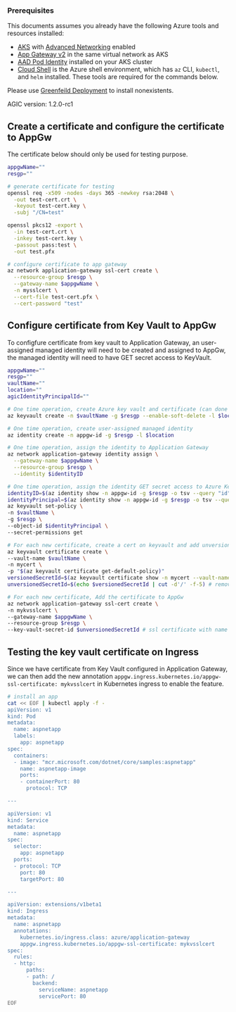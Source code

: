 ### Prerequisites
This documents assumes you already have the following Azure tools and resources installed:
- [AKS](https://azure.microsoft.com/en-us/services/kubernetes-service/) with [Advanced Networking](https://docs.microsoft.com/en-us/azure/aks/configure-azure-cni) enabled
- [App Gateway v2](https://docs.microsoft.com/en-us/azure/application-gateway/create-zone-redundant) in the same virtual network as AKS
- [AAD Pod Identity](https://github.com/Azure/aad-pod-identity) installed on your AKS cluster
- [Cloud Shell](https://shell.azure.com/) is the Azure shell environment, which has `az` CLI, `kubectl`, and `helm` installed. These tools are required for the commands below.

Please use [Greenfeild Deployment](https://github.com/Azure/application-gateway-kubernetes-ingress/blob/master/docs/setup/install-new.md) to install nonexistents.

AGIC version: 1.2.0-rc1

## Create a certificate and configure the certificate to AppGw
The certificate below should only be used for testing purpose.
```bash
appgwName=""
resgp=""

# generate certificate for testing
openssl req -x509 -nodes -days 365 -newkey rsa:2048 \
  -out test-cert.crt \
  -keyout test-cert.key \
  -subj "/CN=test"

openssl pkcs12 -export \
  -in test-cert.crt \
  -inkey test-cert.key \
  -passout pass:test \
  -out test.pfx

# configure certificate to app gateway
az network application-gateway ssl-cert create \
  --resource-group $resgp \
  --gateway-name $appgwName \
  -n mysslcert \
  --cert-file test-cert.pfx \
  --cert-password "test"
```

## Configure certificate from Key Vault to AppGw
To configfure certificate from key vault to Application Gateway, an user-assigned managed identity will need to be created and assigned to AppGw, the managed identity will need to have GET secret access to KeyVault. 

```bash
appgwName=""
resgp=""
vaultName=""
location=""
agicIdentityPrincipalId=""

# One time operation, create Azure key vault and certificate (can done through portal as well)
az keyvault create -n $vaultName -g $resgp --enable-soft-delete -l $location

# One time operation, create user-assigned managed identity
az identity create -n appgw-id -g $resgp -l $location

# One time operation, assign the identity to Application Gateway
az network application-gateway identity assign \
  --gateway-name $appgwName \
  --resource-group $resgp \
  --identity $identityID

# One time operation, assign the identity GET secret access to Azure Key Vault
identityID=$(az identity show -n appgw-id -g $resgp -o tsv --query "id")
identityPrincipal=$(az identity show -n appgw-id -g $resgp -o tsv --query "objectId")
az keyvault set-policy \
-n $vaultName \
-g $resgp \
--object-id $identityPrincipal \
--secret-permissions get

# For each new certificate, create a cert on keyvault and add unversioned secret id to Application Gateway
az keyvault certificate create \
--vault-name $vaultName \
-n mycert \
-p "$(az keyvault certificate get-default-policy)"
versionedSecretId=$(az keyvault certificate show -n mycert --vault-name $vaultName --query "sid" -o tsv)
unversionedSecretId=$(echo $versionedSecretId | cut -d'/' -f-5) # remove the version from the url

# For each new certificate, Add the certificate to AppGw
az network application-gateway ssl-cert create \
-n mykvsslcert \
--gateway-name $appgwName \
--resource-group $resgp \
--key-vault-secret-id $unversionedSecretId # ssl certificate with name "mykvsslcert" will be configured on AppGw
```

## Testing the key vault certificate on Ingress
Since we have certificate from Key Vault configured in Application Gateway, we can then add the new annotation `appgw.ingress.kubernetes.io/appgw-ssl-certificate: mykvsslcert` in Kubernetes ingress to enable the feature.

```bash
# install an app
cat << EOF | kubectl apply -f -
apiVersion: v1
kind: Pod
metadata:
  name: aspnetapp
  labels:
    app: aspnetapp
spec:
  containers:
  - image: "mcr.microsoft.com/dotnet/core/samples:aspnetapp"
    name: aspnetapp-image
    ports:
    - containerPort: 80
      protocol: TCP

---

apiVersion: v1
kind: Service
metadata:
  name: aspnetapp
spec:
  selector:
    app: aspnetapp
  ports:
  - protocol: TCP
    port: 80
    targetPort: 80

---

apiVersion: extensions/v1beta1
kind: Ingress
metadata:
  name: aspnetapp
  annotations:
    kubernetes.io/ingress.class: azure/application-gateway
    appgw.ingress.kubernetes.io/appgw-ssl-certificate: mykvsslcert
spec:
  rules:
  - http:
      paths:
      - path: /
        backend:
          serviceName: aspnetapp
          servicePort: 80
EOF
```